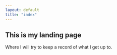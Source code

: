 ```yaml
---
layout: default
title: "index"
---
```


## This is my landing page

Where I will try to keep a record of what I get up to.